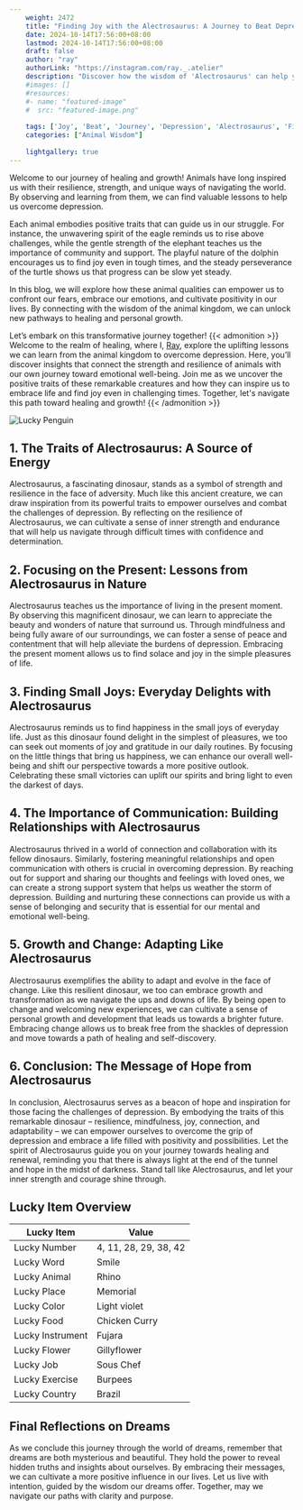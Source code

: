 ```yaml
---
    weight: 2472
    title: "Finding Joy with the Alectrosaurus: A Journey to Beat Depression"  # Assuming 'title' column exists
    date: 2024-10-14T17:56:00+08:00
    lastmod: 2024-10-14T17:56:00+08:00
    draft: false
    author: "ray"
    authorLink: "https://instagram.com/ray._.atelier"
    description: "Discover how the wisdom of 'Alectrosaurus' can help you overcome depression and find joy in your life journey."
    #images: []
    #resources:
    #- name: "featured-image"
    #  src: "featured-image.png"
    
    tags: ['Joy', 'Beat', 'Journey', 'Depression', 'Alectrosaurus', 'Finding']
    categories: ["Animal Wisdom"]
    
    lightgallery: true
---
```

    
Welcome to our journey of healing and growth! Animals have long inspired us with their resilience, strength, and unique ways of navigating the world. By observing and learning from them, we can find valuable lessons to help us overcome depression.

Each animal embodies positive traits that can guide us in our struggle. For instance, the unwavering spirit of the eagle reminds us to rise above challenges, while the gentle strength of the elephant teaches us the importance of community and support. The playful nature of the dolphin encourages us to find joy even in tough times, and the steady perseverance of the turtle shows us that progress can be slow yet steady.

In this blog, we will explore how these animal qualities can empower us to confront our fears, embrace our emotions, and cultivate positivity in our lives. By connecting with the wisdom of the animal kingdom, we can unlock new pathways to healing and personal growth.

Let’s embark on this transformative journey together!
{{< admonition >}}
Welcome to the realm of healing, where I, [Ray](https://instagram.com/ray._.atelier), explore the uplifting lessons we can learn from the animal kingdom to overcome depression. Here, you’ll discover insights that connect the strength and resilience of animals with our own journey toward emotional well-being. Join me as we uncover the positive traits of these remarkable creatures and how they can inspire us to embrace life and find joy even in challenging times. Together, let's navigate this path toward healing and growth!
{{< /admonition >}}

![Lucky Penguin](https://cdn.pixabay.com/photo/2024/09/07/02/34/penguins-9028827_1280.jpg "Lucky Penguin")

## 1. The Traits of Alectrosaurus: A Source of Energy
Alectrosaurus, a fascinating dinosaur, stands as a symbol of strength and resilience in the face of adversity. Much like this ancient creature, we can draw inspiration from its powerful traits to empower ourselves and combat the challenges of depression. By reflecting on the resilience of Alectrosaurus, we can cultivate a sense of inner strength and endurance that will help us navigate through difficult times with confidence and determination.

## 2. Focusing on the Present: Lessons from Alectrosaurus in Nature
Alectrosaurus teaches us the importance of living in the present moment. By observing this magnificent dinosaur, we can learn to appreciate the beauty and wonders of nature that surround us. Through mindfulness and being fully aware of our surroundings, we can foster a sense of peace and contentment that will help alleviate the burdens of depression. Embracing the present moment allows us to find solace and joy in the simple pleasures of life.

## 3. Finding Small Joys: Everyday Delights with Alectrosaurus
Alectrosaurus reminds us to find happiness in the small joys of everyday life. Just as this dinosaur found delight in the simplest of pleasures, we too can seek out moments of joy and gratitude in our daily routines. By focusing on the little things that bring us happiness, we can enhance our overall well-being and shift our perspective towards a more positive outlook. Celebrating these small victories can uplift our spirits and bring light to even the darkest of days.

## 4. The Importance of Communication: Building Relationships with Alectrosaurus
Alectrosaurus thrived in a world of connection and collaboration with its fellow dinosaurs. Similarly, fostering meaningful relationships and open communication with others is crucial in overcoming depression. By reaching out for support and sharing our thoughts and feelings with loved ones, we can create a strong support system that helps us weather the storm of depression. Building and nurturing these connections can provide us with a sense of belonging and security that is essential for our mental and emotional well-being.

## 5. Growth and Change: Adapting Like Alectrosaurus
Alectrosaurus exemplifies the ability to adapt and evolve in the face of change. Like this resilient dinosaur, we too can embrace growth and transformation as we navigate the ups and downs of life. By being open to change and welcoming new experiences, we can cultivate a sense of personal growth and development that leads us towards a brighter future. Embracing change allows us to break free from the shackles of depression and move towards a path of healing and self-discovery.

## 6. Conclusion: The Message of Hope from Alectrosaurus
In conclusion, Alectrosaurus serves as a beacon of hope and inspiration for those facing the challenges of depression. By embodying the traits of this remarkable dinosaur – resilience, mindfulness, joy, connection, and adaptability – we can empower ourselves to overcome the grip of depression and embrace a life filled with positivity and possibilities. Let the spirit of Alectrosaurus guide you on your journey towards healing and renewal, reminding you that there is always light at the end of the tunnel and hope in the midst of darkness. Stand tall like Alectrosaurus, and let your inner strength and courage shine through.


## Lucky Item Overview
| Lucky Item          | Value              |
|---------------|--------------------|
| Lucky Number        | 4, 11, 28, 29, 38, 42  |
| Lucky Word          | Smile |
| Lucky Animal        | Rhino |
| Lucky Place         | Memorial     |
| Lucky Color         | Light violet     |
| Lucky Food          | Chicken Curry      |
| Lucky Instrument    | Fujara |
| Lucky Flower        | Gillyflower    |
| Lucky Job           | Sous Chef       |
| Lucky Exercise      | Burpees  |
| Lucky Country       | Brazil    |


##  Final Reflections on Dreams

As we conclude this journey through the world of dreams, remember that dreams are both mysterious and beautiful. They hold the power to reveal hidden truths and insights about ourselves. By embracing their messages, we can cultivate a more positive influence in our lives. Let us live with intention, guided by the wisdom our dreams offer. Together, may we navigate our paths with clarity and purpose.
